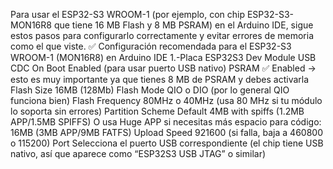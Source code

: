 Para usar el ESP32-S3 WROOM-1 (por ejemplo, con chip ESP32-S3-MON16R8 que tiene 16 MB Flash y 8 MB PSRAM)
en el Arduino IDE, sigue estos pasos para configurarlo correctamente y evitar errores de memoria como el que viste.
✅ Configuración recomendada para el ESP32-S3 WROOM-1 (MON16R8) en Arduino IDE
1.-Placa
ESP32S3 Dev Module
USB CDC On Boot
Enabled (para usar puerto USB nativo)
PSRAM
✅ Enabled → esto es muy importante ya que tienes 8 MB de PSRAM y debes activarla
Flash Size
16MB (128Mb)
Flash Mode
QIO o DIO (por lo general QIO funciona bien)
Flash Frequency
80MHz o 40MHz (usa 80 MHz si tu módulo lo soporta sin errores)
Partition Scheme
Default 4MB with spiffs (1.2MB APP/1.5MB SPIFFS)
O usa Huge APP si necesitas más espacio para código: 16MB (3MB APP/9MB FATFS)
Upload Speed
921600 (si falla, baja a 460800 o 115200)
Port
Selecciona el puerto USB correspondiente (el chip tiene USB nativo, así que aparece como “ESP32S3 USB JTAG” o similar)
